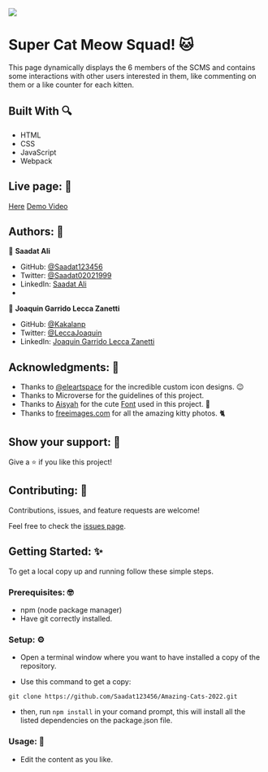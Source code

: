 ![](https://img.shields.io/badge/Microverse-blueviolet)

# Super Cat Meow Squad! 🐱

This page dynamically displays the 6 members of the SCMS and contains some interactions with other users interested in them, like commenting on them or a like counter for each kitten.

## Built With 🔍

- HTML
- CSS
- JavaScript
- Webpack

## Live page: 📄

[Here](https://saadat123456.github.io/Amazing-Cats-2022/)
[Demo Video](https://drive.google.com/file/d/1a2rruOPTYrbpXYsYRAInGWHxfo1JFRnf/view?usp=sharing)

## Authors: 👋

👤 **Saadat Ali**

- GitHub: [@Saadat123456](https://github.com/Saadat123456)
- Twitter: [@Saadat02021999](https://twitter.com/Saadat02021999)
- LinkedIn: [Saadat Ali](https://www.linkedin.com/in/saadatali1999/)
- 
👤 **Joaquin Garrido Lecca Zanetti**

- GitHub: [@Kakalanp](https://github.com/Kakalanp)
- Twitter: [@LeccaJoaquin](https://twitter.com/LeccaJoaquin)
- LinkedIn: [Joaquin Garrido Lecca Zanetti](https://www.linkedin.com/in/joaquín-garrido-lecca-zanetti-623583204)

## Acknowledgments: 📝

- Thanks to [@eleartspace](https://www.instagram.com/eleartspace) for the incredible custom icon designs. 😉
- Thanks to Microverse for the guidelines of this project.
- Thanks to [Aisyah](https://www.fontspace.com/aisyah) for the cute [Font](https://www.fontspace.com/meows-font-f48581) used in this project. 🔡
- Thanks to [freeimages.com](https://www.freeimages.com/) for all the amazing kitty photos. 🐈

## Show your support: 🌟

Give a ⭐️ if you like this project!

## Contributing: 🤝

Contributions, issues, and feature requests are welcome!

Feel free to check the [issues page](../../issues/).

## Getting Started: ✨

To get a local copy up and running follow these simple steps.

### Prerequisites: 🤓

- npm (node package manager)
- Have git correctly installed.

### Setup: ⚙️

- Open a terminal window where you want to have installed a copy of the repository.

- Use this command to get a copy:
```
git clone https://github.com/Saadat123456/Amazing-Cats-2022.git
```

- then, run `npm install` in your comand prompt, this will install all the listed dependencies on the package.json file.

### Usage: 🎉

- Edit the content as you like.
